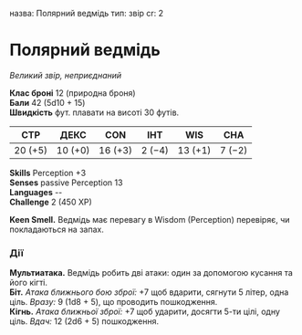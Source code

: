 назва: Полярний ведмідь тип: звір cr: 2

# Полярний ведмідь
_Великий звір, неприєднаний_

**Клас броні** 12 (природна броня)    
**Бали** 42 (5d10 + 15)    
**Швидкість** фут. плавати на висоті 30 футів.

| СТР     | ДЕКС    | CON     | ІНТ    | WIS     | CHA    |
| ------- | ------- | ------- | ------ | ------- | ------ |
| 20 (+5) | 10 (+0) | 16 (+3) | 2 (−4) | 13 (+1) | 7 (−2) |

**Skills** Perception +3    
**Senses** passive Perception 13    
**Languages** --    
**Challenge** 2 (450 XP)

**Keen Smell.** Ведмідь має перевагу в Wisdom (Perception) перевіряє, чи покладаються на запах.

### Дії
**Мультиатака.** Ведмідь робить дві атаки: один за допомогою кусання та його кігті.    
**Біт.** _Атака ближнього бою зброї:_ +7 щоб вдарити, сягнути 5 літер, одна ціль. _Вразу:_ 9 (1d8 + 5), що проводить пошкодження.    
**Кігнь.** _Атака ближньої зброї:_ +7 щоб ударити, досягти 5-ти цілі, одну ціль. _Вдач:_ 12 (2d6 + 5) пошкодження. 